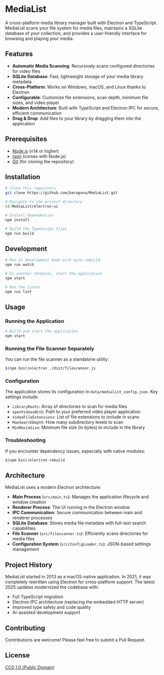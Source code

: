 # MediaList

A cross-platform media library manager built with Electron and TypeScript. MediaList scans your file system for media files, maintains a SQLite database of your collection, and provides a user-friendly interface for browsing and playing your media.

## Features

- **Automatic Media Scanning**: Recursively scans configured directories for video files
- **SQLite Database**: Fast, lightweight storage of your media library metadata
- **Cross-Platform**: Works on Windows, macOS, and Linux thanks to Electron
- **Configurable**: Customize file extensions, scan depth, minimum file sizes, and video player
- **Modern Architecture**: Built with TypeScript and Electron IPC for secure, efficient communication
- **Drag & Drop**: Add files to your library by dragging them into the application

## Prerequisites

- [Node.js](https://nodejs.org/) (v14 or higher)
- [npm](https://www.npmjs.com/) (comes with Node.js)
- [Git](https://git-scm.com/) (for cloning the repository)

## Installation

```bash
# Clone this repository
git clone https://github.com/baragona/MediaList.git

# Navigate to the project directory
cd MediaList/electron-ui

# Install dependencies
npm install

# Build the TypeScript files
npm run build
```

## Development

```bash
# Run in development mode with auto-rebuild
npm run watch

# In another terminal, start the application
npm start

# Run the linter
npm run lint
```

## Usage

### Running the Application

```bash
# Build and start the application
npm start
```

### Running the File Scanner Separately

You can run the file scanner as a standalone utility:

```bash
$(npm bin)/electron ./dist/filescanner.js
```

### Configuration

The application stores its configuration in `data/medialist_config.json`. Key settings include:

- `LibraryRoots`: Array of directories to scan for media files
- `openVideosWith`: Path to your preferred video player application
- `VideoFileExtensions`: List of file extensions to include in scans
- `MaxSearchDepth`: How many subdirectory levels to scan
- `MinMovieSize`: Minimum file size (in bytes) to include in the library

### Troubleshooting

If you encounter dependency issues, especially with native modules:

```bash
$(npm bin)/electron-rebuild
```

## Architecture

MediaList uses a modern Electron architecture:

- **Main Process** (`src/main.ts`): Manages the application lifecycle and window creation
- **Renderer Process**: The UI running in the Electron window
- **IPC Communication**: Secure communication between main and renderer processes
- **SQLite Database**: Stores media file metadata with full-text search capabilities
- **File Scanner** (`src/filescanner.ts`): Efficiently scans directories for media files
- **Configuration System** (`src/ConfigLoader.ts`): JSON-based settings management

## Project History

MediaList started in 2013 as a macOS-native application. In 2021, it was completely rewritten using Electron for cross-platform support. The latest 2025 updates modernized the codebase with:

- Full TypeScript migration
- Electron IPC architecture (replacing the embedded HTTP server)
- Improved type safety and code quality
- AI-assisted development support

## Contributing

Contributions are welcome! Please feel free to submit a Pull Request.

## License

[CC0 1.0 (Public Domain)](LICENSE.md)